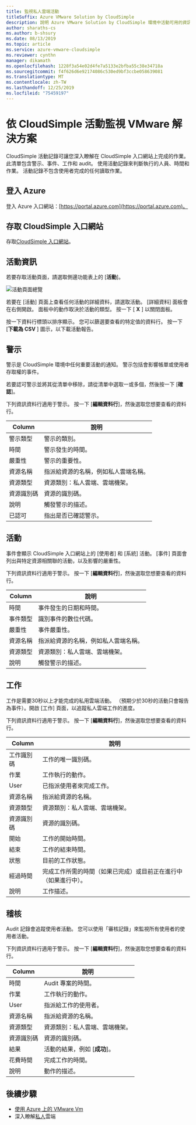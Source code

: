 ```yaml
---
title: 監視私人雲端活動
titleSuffix: Azure VMware Solution by CloudSimple
description: 說明 Azure VMware Solution by CloudSimple 環境中活動可用的資訊，包括警示、事件、工作和 audit。
author: sharaths-cs
ms.author: b-shsury
ms.date: 08/13/2019
ms.topic: article
ms.service: azure-vmware-cloudsimple
ms.reviewer: cynthn
manager: dikamath
ms.openlocfilehash: 1228f3a54e02d4fe7a5133e2bfba55c38e34718a
ms.sourcegitcommit: f4f626d6e92174086c530ed9bf3ccbe058639081
ms.translationtype: MT
ms.contentlocale: zh-TW
ms.lasthandoff: 12/25/2019
ms.locfileid: "75459197"
---
```

# <a name="monitor-vmware-solution-by-cloudsimple-activity"></a>依 CloudSimple 活動監視 VMware 解決方案

CloudSimple 活動記錄可讓您深入瞭解在 CloudSimple 入口網站上完成的作業。  此清單包含警示、事件、工作和 audit。  使用活動記錄來判斷執行的人員、時間和作業。  活動記錄不包含使用者完成的任何讀取作業。

## <a name="sign-in-to-azure"></a>登入 Azure

登入 Azure 入口網站：[https://portal.azure.com](https://portal.azure.com)。

## <a name="access-the-cloudsimple-portal"></a>存取 CloudSimple 入口網站

存取[CloudSimple 入口網站](access-cloudsimple-portal.md)。

## <a name="activity-information"></a>活動資訊

若要存取活動頁面，請選取側邊功能表上的 [**活動**]。

![活動頁面總覽](media/activity-page-overview.png)

若要在 [活動] 頁面上查看任何活動的詳細資料，請選取活動。 [詳細資料] 面板會在右側開啟。 面板中的動作取決於活動的類型。 按一下 [ **X** ] 以關閉面板。

按一下資料行標頭以排序顯示。  您可以篩選要查看的特定值的資料行。  按一下 [**下載為 CSV** ] 圖示，以下載活動報告。

## <a name="alerts"></a>警示

警示是 CloudSimple 環境中任何重要活動的通知。  警示包括會影響帳單或使用者存取權的事件。

若要認可警示並將其從清單中移除，請從清單中選取一或多個，然後按一下 [**確認**]。

下列資訊資料行適用于警示。 按一下 [**編輯資料行**]，然後選取您想要查看的資料行。

| Column | 說明 |
------------ | ------------- |
| 警示類型 | 警示的類別。|
| 時間 | 警示發生的時間。 |
| 嚴重性 | 警示的重要性。|
| 資源名稱 | 指派給資源的名稱，例如私人雲端名稱。 |
| 資源類型 | 資源類別：私人雲端、雲端機架。 |
| 資源識別碼 | 資源的識別碼。 |
| 說明 | 觸發警示的描述。 |
| 已認可 | 指出是否已確認警示。 |

## <a name="events"></a>活動

事件會顯示 CloudSimple 入口網站上的 [使用者] 和 [系統] 活動。 [事件] 頁面會列出與特定資源相關聯的活動，以及影響的嚴重性。

下列資訊資料行適用于警示。 按一下 [**編輯資料行**]，然後選取您想要查看的資料行。

| Column | 說明 |
------------ | ------------- |
| 時間 | 事件發生的日期和時間。 |
| 事件類型 | 識別事件的數位代碼。 |
| 嚴重性 | 事件嚴重性。|
| 資源名稱 | 指派給資源的名稱，例如私人雲端名稱。 |
| 資源類型 | 資源類別：私人雲端、雲端機架。 |
| 說明 | 觸發警示的描述。 |

## <a name="tasks"></a>工作

工作是需要30秒以上才能完成的私用雲端活動。 （預期少於30秒的活動只會報告為事件）。開啟 [工作] 頁面，以追蹤私人雲端工作的進度。

下列資訊資料行適用于警示。 按一下 [**編輯資料行**]，然後選取您想要查看的資料行。

| Column | 說明 |
------------ | ------------- |
| 工作識別碼 | 工作的唯一識別碼。 |
| 作業 | 工作執行的動作。 |
| User | 已指派使用者來完成工作。 |
| 資源名稱 | 指派給資源的名稱。 |
| 資源類型 | 資源類別：私人雲端、雲端機架。 |
| 資源識別碼 | 資源的識別碼。 |
| 開始 | 工作的開始時間。 |
| 結束 | 工作的結束時間。 |
| 狀態 | 目前的工作狀態。 |
| 經過時間 | 完成工作所需的時間（如果已完成）或目前正在進行中（如果進行中）。 |
| 說明 | 工作描述。 |

## <a name="audit"></a>稽核

Audit 記錄會追蹤使用者活動。 您可以使用「審核記錄」來監視所有使用者的使用者活動。

下列資訊資料行適用于警示。 按一下 [**編輯資料行**]，然後選取您想要查看的資料行。

| Column | 說明 |
------------ | ------------- |
| 時間 | Audit 專案的時間。 |
| 作業 | 工作執行的動作。 |
| User | 指派給工作的使用者。 |
| 資源名稱 | 指派給資源的名稱。 |
| 資源類型 | 資源類別：私人雲端、雲端機架。 |
| 資源識別碼 | 資源的識別碼。 |
| 結果 | 活動的結果，例如 [**成功**]。 |
| 花費時間 | 完成工作的時間。 |
| 說明 | 動作的描述。 |

## <a name="next-steps"></a>後續步驟

* [使用 Azure 上的 VMware Vm](quickstart-create-vmware-virtual-machine.md)
* 深入瞭解[私人](cloudsimple-private-cloud.md)雲端
